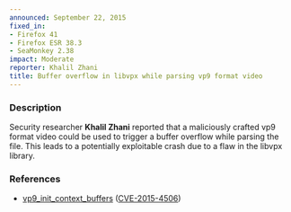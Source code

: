 ```yaml
---
announced: September 22, 2015
fixed_in:
- Firefox 41
- Firefox ESR 38.3
- SeaMonkey 2.38
impact: Moderate
reporter: Khalil Zhani
title: Buffer overflow in libvpx while parsing vp9 format video
---
```


<h3>Description</h3>

<p>Security researcher <strong>Khalil Zhani</strong> reported that a maliciously crafted
vp9 format video could be used to trigger a buffer overflow while parsing the file. This
leads to a potentially exploitable crash due to a flaw in the libvpx library. 
</p>

<h3>References</h3>

<ul>
  <li><a href="https://bugzilla.mozilla.org/show_bug.cgi?id=1192226">
       vp9_init_context_buffers</a>
(<a href="http://cve.mitre.org/cgi-bin/cvename.cgi?name=CVE-2015-4506"
class="ex-ref">CVE-2015-4506</a>)</li>
</ul>

